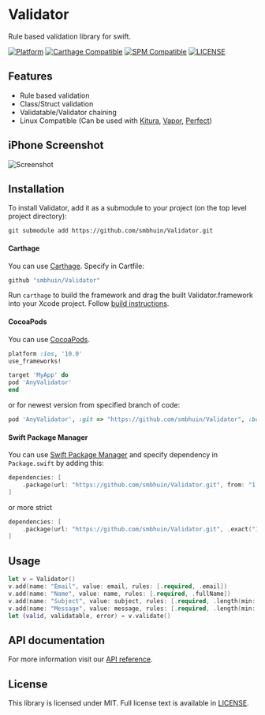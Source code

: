 # Validator

Rule based validation library for swift.

[![Platform](https://img.shields.io/badge/Platforms-iOS%20%7C%20macOS%20%7C%20watchOS%20%7C%20tvOS%20%7C%20Linux-4E4E4E.svg?colorA=4BC51D)](#installation)
[![Carthage Compatible](https://img.shields.io/badge/Carthage-compatible-4BC51D.svg?style=flat)](#carthage)
[![SPM Compatible](https://img.shields.io/badge/SPM-compatible-4BC51D.svg?style=flat)](#spm)
[![LICENSE](https://img.shields.io/badge/License-MIT-4BC51D.svg?style=flat)](#license)

## Features

- Rule based validation
- Class/Struct validation
- Validatable/Validator chaining
- Linux Compatible (Can be used with [Kitura](https://www.kitura.io), [Vapor](https://vapor.codes), [Perfect](https://perfect.org))

## iPhone Screenshot

![Screenshot](https://raw.githubusercontent.com/smbhuin/Validator/master/screenshot.png)

## Installation

To install Validator, add it as a submodule to your project (on the top level project directory):

`git submodule add https://github.com/smbhuin/Validator.git`

#### Carthage 
You can use [Carthage](https://github.com/Carthage/Carthage). 
Specify in Cartfile:

```ruby
github "smbhuin/Validator"
```

Run `carthage` to build the framework and drag the built Validator.framework into your Xcode project. Follow [build instructions](https://github.com/Carthage/Carthage#getting-started).

#### CocoaPods

You can use [CocoaPods](http://cocoapods.org/?q=AnyValidator).

```ruby
platform :ios, '10.0'
use_frameworks!

target 'MyApp' do
pod 'AnyValidator'
end
```

or for newest version from specified branch of code:

```ruby
pod 'AnyValidator', :git => "https://github.com/smbhuin/Validator", :branch => "master"
```

#### Swift Package Manager

You can use [Swift Package Manager](https://swift.org/package-manager/) and specify dependency in `Package.swift` by adding this:

```swift
dependencies: [
    .package(url: "https://github.com/smbhuin/Validator.git", from: "1.0.3")
]
```

or more strict

```swift
dependencies: [
    .package(url: "https://github.com/smbhuin/Validator.git", .exact("1.0.3"))
]
```

## Usage

```swift
let v = Validator()
v.add(name: "Email", value: email, rules: [.required, .email])
v.add(name: "Name", value: name, rules: [.required, .fullName])
v.add(name: "Subject", value: subject, rules: [.required, .length(min: 10, max: 200)])
v.add(name: "Message", value: message, rules: [.required, .length(min: 10, max: 2000)])
let (valid, validatable, error) = v.validate()
```

## API documentation

For more information visit our [API reference](https://smbhuin.github.io/Validator/).

## License

This library is licensed under MIT. Full license text is available in [LICENSE](https://github.com/smbhuin/Validator/blob/master/LICENSE).

